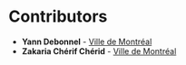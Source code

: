 # Contributors

*   **Yann Debonnel** -  [Ville de Montréal](https://github.com/kostkams)
*   **Zakaria Chérif Chérid** -  [Ville de Montréal](https://github.com/kostkams)
